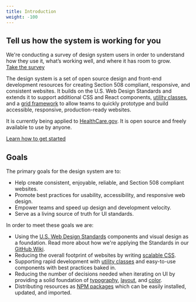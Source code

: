 ```yaml
---
title: Introduction
weight: -100
---
```


<div class="ds-c-alert">
  <div class="ds-c-alert__body">
    <h2 class="ds-c-alert__heading">Tell us how the system is working for you</h2>
    <p class="ds-c-alert__text">We're conducting a survey of design system users in order to understand how they use it, what’s working well, and where it has room to grow. <br><a href="https://forms.cms.gov/cms-wide-design-system-survey" target="_blank" rel="noopener noreferrer">Take the survey</a></p>
  </div>
</div>

The design system is a set of open source design and front-end development resources for creating Section 508 compliant, responsive, and consistent websites. It builds on the U.S. Web Design Standards and extends it to support additional CSS and React components, [utility classes]({{root}}/utilities), and a [grid framework]({{root}}/layout/grid) to allow teams to quickly prototype and build accessible, responsive, production-ready websites.

It is currently being applied to [HealthCare.gov](https://www.healthcare.gov/). It is open source and freely available to use by anyone.

<a href="{{root}}/getting-started" class="ds-c-button ds-c-button--primary ds-c-button--big">Learn how to get started</a>

## Goals

The primary goals for the design system are to:

- Help create consistent, enjoyable, reliable, and Section 508 compliant websites.
- Promote best practices for usability, accessibility, and responsive web design.
- Empower teams and speed up design and development velocity.
- Serve as a living source of truth for UI standards.

In order to meet these goals we are:

- Using the [U.S. Web Design Standards](https://standards.usa.gov) components and visual design as a foundation. Read more about how we're applying the Standards in our [GitHub Wiki](https://github.com/CMSgov/design-system/wiki/faq).
- Reducing the overall footprint of websites by writing [scalable CSS]({{root}}/guidelines/code-conventions).
- Supporting rapid development with [utility classes]({{root}}/utilities) and easy-to-use components with best practices baked in.
- Reducing the number of decisions needed when iterating on UI by providing a solid foundation of [typography]({{root}}/style/typography), [layout]({{root}}/layout/grid), and [color]({{root}}/style/color).
- Distributing resources as [NPM packages]({{root}}/getting-started) which can be easily installed, updated, and imported.
